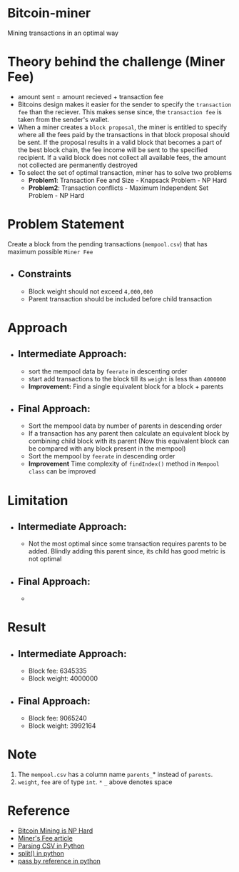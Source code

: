 # Bitcoin-miner
Mining transactions in an optimal way

# Theory behind the challenge (Miner Fee)
- amount sent = amount recieved + transaction fee
- Bitcoins design makes it easier for the sender to specify the `transaction fee` than the reciever. This makes sense since, the `transaction fee` is taken from the sender's wallet.
- When a miner creates a `block proposal`, the miner is entitled to specify where all the fees paid by the transactions in that block proposal should be sent. If the proposal results in a valid block that becomes a part of the best block chain, the fee income will be sent to the specified recipient. If a valid block does not collect all available fees, the amount not collected are permanently destroyed
- To select the set of optimal transaction, miner has to solve two problems
  - **Problem1**: Transaction Fee and Size - Knapsack Problem - NP Hard
  - **Problem2**: Transaction conflicts - Maximum Independent Set Problem - NP Hard

# Problem Statement
Create a block from the pending transactions (`mempool.csv`) that has maximum possible `Miner Fee`

- ## Constraints
  - Block weight should not exceed `4,000,000`
  - Parent transaction should be included before child transaction

# Approach
- ## Intermediate Approach:
  - sort the mempool data by `feerate` in descenting order
  - start add transactions to the block till its `weight` is less than `4000000`
  - **Improvement:** Find a single equivalent block for a block + parents  
- ## Final Approach:
  - Sort the mempool data by number of parents in descending order
  - If a transaction has any parent then calculate an equivalent block by combining child block with its parent (Now this equivalent block can be compared with any block present in the mempool)
  - Sort the mempool by `feerate` in descending order
  - **Improvement** Time complexity of `findIndex()` method in `Mempool class` can be improved

# Limitation
- ## Intermediate Approach:
  - Not the most optimal since some transaction requires parents to be added. Blindly adding this parent since, its child has good metric is not optimal
- ## Final Approach: 
  - 

# Result
- ## Intermediate Approach:
  - Block fee: 6345335
  - Block weight: 4000000
- ## Final Approach:
  - Block fee: 9065240
  - Block weight: 3992164


# Note
1. The `mempool.csv` has a column name `parents_`* instead of `parents`.
2. `weight`, `fee` are of type `int`.
`*` `_` above denotes space

# Reference
- [Bitcoin Mining is NP Hard](https://freedom-to-tinker.com/2014/10/27/bitcoin-mining-is-np-hard/)
- [Miner's Fee article](https://en.bitcoin.it/wiki/Miner_fees#Technical_info)
- [Parsing CSV in Python](https://realpython.com/python-csv/)
- [split() in python](https://stackoverflow.com/questions/16645083/when-splitting-an-empty-string-in-python-why-does-split-return-an-empty-list/16645307)
- [pass by reference in python](https://realpython.com/python-pass-by-reference/)